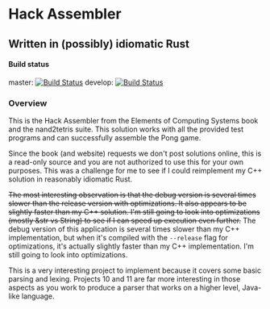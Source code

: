 # Hack Assembler
## Written in (possibly) idiomatic Rust

#### Build status
master: [![Build Status](https://travis-ci.org/ELD/hackassembler-rs.svg?branch=master)](https://travis-ci.org/ELD/hack-assembler-rs)
develop: [![Build Status](https://travis-ci.org/ELD/hackassembler-rs.svg?branch=develop)](https://travis-ci.org/ELD/hack-assembler-rs)

### Overview
This is the Hack Assembler from the Elements of Computing Systems book and the nand2tetris suite. This solution works
with all the provided test programs and can successfully assemble the Pong game.

Since the book (and website) requests we don't post solutions online, this is a read-only source and you are not
authorized to use this for your own purposes. This was a challenge for me to see if I could reimplement my C++ solution
in reasonably idiomatic Rust.

~~The most interesting observation is that the debug version is several times slower than the release version with
optimizations. It also appears to be slightly faster than my C++ solution. I'm still going to look into optimizations
(mostly &str vs String) to see if I can speed up execution even further.~~
The debug version of this application is several times slower than my C++ implementation, but when it's compiled with the `--release` flag for optimizations, it's actually slightly faster than my C++ implementation. I'm still going to look into optimizations.

This is a very interesting project to implement because it covers some basic parsing and lexing. Projects 10 and 11 are
far more interesting in those aspects as you work to produce a parser that works on a higher level, Java-like language.
